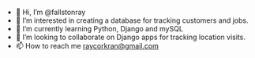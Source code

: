 - 👋 Hi, I’m @fallstonray
- 👀 I’m interested in creating a database for tracking customers and jobs.
- 🌱 I’m currently learning Python, Django and mySQL
- 💞️ I’m looking to collaborate on Django apps for tracking location visits.
- 📫 How to reach me raycorkran@gmail.com

<!---
fallstonray/fallstonray is a ✨ special ✨ repository because its `README.md` (this file) appears on your GitHub profile.
You can click the Preview link to take a look at your changes.
--->
